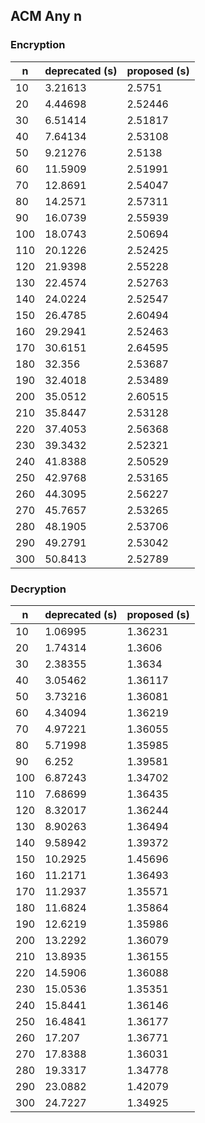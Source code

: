 ## ACM Any n
### Encryption
n | deprecated (s) | proposed (s)
--- | --- | ---
10 | 3.21613 | 2.5751
20 | 4.44698 | 2.52446
30 | 6.51414 | 2.51817
40 | 7.64134 | 2.53108
50 | 9.21276 | 2.5138
60 | 11.5909 | 2.51991
70 | 12.8691 | 2.54047
80 | 14.2571 | 2.57311
90 | 16.0739 | 2.55939
100 | 18.0743 | 2.50694
110 | 20.1226 | 2.52425
120 | 21.9398 | 2.55228
130 | 22.4574 | 2.52763
140 | 24.0224 | 2.52547
150 | 26.4785 | 2.60494
160 | 29.2941 | 2.52463
170 | 30.6151 | 2.64595
180 | 32.356 | 2.53687
190 | 32.4018 | 2.53489
200 | 35.0512 | 2.60515
210 | 35.8447 | 2.53128
220 | 37.4053 | 2.56368
230 | 39.3432 | 2.52321
240 | 41.8388 | 2.50529
250 | 42.9768 | 2.53165
260 | 44.3095 | 2.56227
270 | 45.7657 | 2.53265
280 | 48.1905 | 2.53706
290 | 49.2791 | 2.53042
300 | 50.8413 | 2.52789

### Decryption
n | deprecated (s) | proposed (s)
--- | --- | ---
10 | 1.06995 | 1.36231
20 | 1.74314 | 1.3606
30 | 2.38355 | 1.3634
40 | 3.05462 | 1.36117
50 | 3.73216 | 1.36081
60 | 4.34094 | 1.36219
70 | 4.97221 | 1.36055
80 | 5.71998 | 1.35985
90 | 6.252 | 1.39581
100 | 6.87243 | 1.34702
110 | 7.68699 | 1.36435
120 | 8.32017 | 1.36244
130 | 8.90263 | 1.36494
140 | 9.58942 | 1.39372
150 | 10.2925 | 1.45696
160 | 11.2171 | 1.36493
170 | 11.2937 | 1.35571
180 | 11.6824 | 1.35864
190 | 12.6219 | 1.35986
200 | 13.2292 | 1.36079
210 | 13.8935 | 1.36155
220 | 14.5906 | 1.36088
230 | 15.0536 | 1.35351
240 | 15.8441 | 1.36146
250 | 16.4841 | 1.36177
260 | 17.207 | 1.36771
270 | 17.8388 | 1.36031
280 | 19.3317 | 1.34778
290 | 23.0882 | 1.42079
300 | 24.7227 | 1.34925
